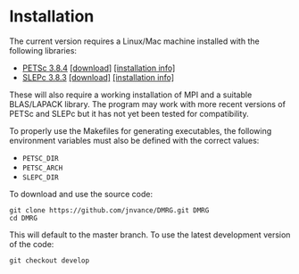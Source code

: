 Installation
============

The current version requires a Linux/Mac machine installed with the following libraries:
 -  [PETSc 3.8.4](https://www.mcs.anl.gov/petsc/)
    [[download]](http://ftp.mcs.anl.gov/pub/petsc/release-snapshots/petsc-3.8.4.tar.gz)
    [[installation info]](https://www.mcs.anl.gov/petsc/documentation/installation.html)
 -  [SLEPc 3.8.3](http://slepc.upv.es/)
    [[download]](http://slepc.upv.es/download/distrib/slepc-3.8.3.tar.gz)
    [[installation info]](http://slepc.upv.es/documentation/instal.htm)

These will also require a working installation of MPI and a suitable BLAS/LAPACK library.
The program may work with more recent versions of PETSc and SLEPc but it has not yet been tested for compatibility.

To properly use the Makefiles for generating executables, the following environment variables must also be defined with the correct values:
 - `PETSC_DIR`
 - `PETSC_ARCH`
 - `SLEPC_DIR`

To download and use the source code:

    git clone https://github.com/jnvance/DMRG.git DMRG
    cd DMRG

This will default to the master branch. To use the latest development version of the code:

    git checkout develop

